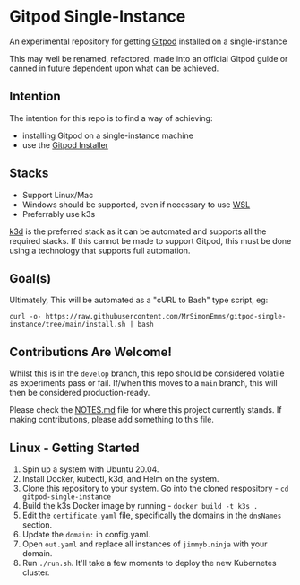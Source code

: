 # Gitpod Single-Instance

An experimental repository for getting [Gitpod](https://gitpod.io) installed on a single-instance

This may well be renamed, refactored, made into an official Gitpod guide or canned
in future dependent upon what can be achieved.

## Intention

The intention for this repo is to find a way of achieving:
 - installing Gitpod on a single-instance machine
 - use the [Gitpod Installer](https://github.com/gitpod-io/gitpod/tree/main/installer)

## Stacks

- Support Linux/Mac
- Windows should be supported, even if necessary to use [WSL](https://docs.microsoft.com/en-us/windows/wsl/install)
- Preferrably use k3s

[k3d](https://docs.microsoft.com/en-us/windows/wsl/install) is the preferred stack
as it can be automated and supports all the required stacks. If this cannot be made
to support Gitpod, this must be done using a technology that supports full automation.

## Goal(s)

Ultimately, This will be automated as a "cURL to Bash" type script, eg:

```shell
curl -o- https://raw.githubusercontent.com/MrSimonEmms/gitpod-single-instance/tree/main/install.sh | bash
```

## Contributions Are Welcome!

Whilst this is in the `develop` branch, this repo should be considered volatile
as experiments pass or fail. If/when this moves to a `main` branch, this will then
be considered production-ready.

Please check the [NOTES.md](./NOTES.md) file for where this project currently
stands. If making contributions, please add something to this file.

## Linux - Getting Started 

1. Spin up a system with Ubuntu 20.04.
2. Install Docker, kubectl, k3d, and Helm on the system.
3. Clone this repository to your system. Go into the cloned respository - `cd gitpod-single-instance`
4. Build the k3s Docker image by running - `docker build -t k3s .`
5. Edit the `certificate.yaml` file, specifically the domains in the `dnsNames` section.
6. Update the `domain:` in config.yaml.
7. Open `out.yaml` and replace all instances of `jimmyb.ninja` with your domain.
8. Run `./run.sh`. It'll take a few moments to deploy the new Kubernetes cluster.
